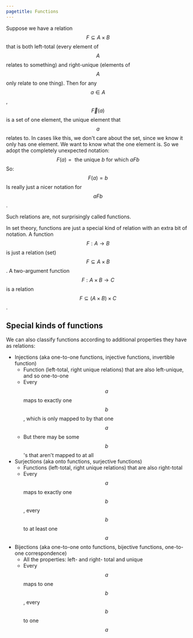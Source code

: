 ```yaml
---
pagetitle: Functions
---
```

Suppose we have a relation $$F\subseteq A\times B$$ that is both left-total (every element of $$A$$ relates to something) and right-unique (elements of $$A$$ only relate to one thing).  Then for any $$a\in A$$, $$\overrightarrow{F}(a)$$ is a set of one element, the unique element that $$a$$ relates to.  In cases like this, we don't care about the set, since we know it only has one element.  We want to know what the one element is.  So we adopt the completely unexpected notation:
$$
F(a) = \text{ the unique }b\text{ for which }aFb
$$
So:
$$
F(a)=b
$$
Is really just a nicer notation for $$aFb$$.

Such relations are, not surprisingly called functions.

In set theory, functions are just a special kind of relation with an extra bit of notation. A function $$F: A\rightarrow B$$ is just a relation (set) $$F\subseteq A\times B$$.  A two-argument function $$F: A\times B\rightarrow C$$ is a relation $$F\subseteq (A\times B)\times C$$.

## Special kinds of functions

We can also classify functions according to additional properties they have as relations:

* Injections (aka one-to-one functions, injective functions, invertible function)
    * Function (left-total, right unique relations) that are also left-unique, and so one-to-one
    * Every $$a$$ maps to exactly one $$b$$, which is only mapped to by that one $$a$$
    * But there may be some $$b$$'s that aren't mapped to at all
* Surjections (aka onto functions, surjective functions)
    * Functions (left-total, right unique relations) that are also right-total
    * Every $$a$$ maps to exactly one $$b$$, every $$b$$ to at least one $$a$$
* Bijections (aka one-to-one onto functions, bijective functions, one-to-one correspondence)
    * All the properties: left- and right- total and unique
    * Every $$a$$ maps to one $$b$$, every $$b$$ to one $$a$$ 

